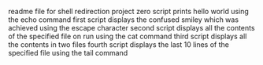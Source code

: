 readme file for shell redirection project
zero script prints hello world using the echo command
first script displays the confused smiley which was achieved using the escape character
second script displays all the contents of the specified file on run using the cat command
third script displays all the contents in two files
fourth script displays the last 10 lines of the specified file using the tail command
